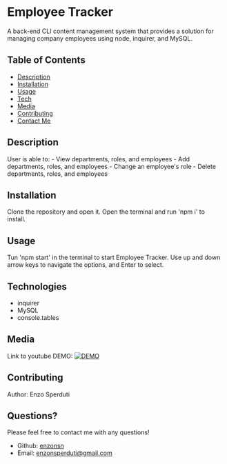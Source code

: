 # Employee Tracker

A back-end CLI content management system that provides a solution for managing company employees using node, inquirer, and MySQL.

## Table of Contents

- [Description](#description)
- [Installation](#installation)
- [Usage](#usage)
- [Tech](#technologies)
- [Media](#media)
- [Contributing](#contributing)
- [Contact Me](#questions)
## Description

User is able to:
    - View departments, roles, and employees
    - Add departments, roles, and employees
    - Change an employee's role
    - Delete departments, roles, and employees

## Installation

Clone the repository and open it. Open the terminal and run 'npm i' to install.

## Usage

Tun 'npm start' in the terminal to start Employee Tracker. Use up and down arrow keys to navigate the options, and Enter to select.

## Technologies

- inquirer
- MySQL
- console.tables

## Media

Link to youtube DEMO:
[![DEMO](http://img.youtube.com/vi/JnY0kUibGyA/0.jpg)](https://youtu.be/JnY0kUibGyA)

## Contributing

Author: Enzo Sperduti


## Questions?

Please feel free to contact me with any questions!

- Github: [enzonsn](https://github.com/enzonsn)
- Email: [enzonsperduti@gmail.com](enzonsperduti@gmail.com)